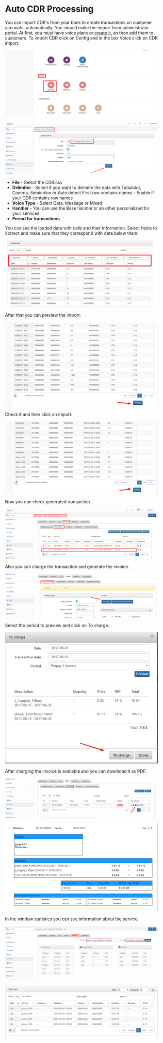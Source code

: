 Auto CDR Processing
==========

You can import CDR's from your bank to create transactions on customer accounts, automatically. You should make the import from administrator portal. At first, you must have voice plans or [create it](configuring_tariff_plans/voice_plans/voice_plans.md), an then add them to customers. To import CDR click on Config and in the box Voice click on CDR import.


![](menu.png)

![](import.png)

* **File** - Select the CDR.csv
* **Delimiter** - Select if you want to delimite the data with Tabulator, Comma, Semicolon or Auto detect
First row contains names - Enable if your CDR contains row names
* **Voice Type** - Select Data, Message or Mixed
* **Handler** - You can use the Base handler or an other personalized for your services.
* **Period for transactions**


You can see the loaded data with calls and their information. Select fields to correct and make sure that they correspond with data below them.


![Headers](headers.png)

After that you can preview the Import.

![Preview](preview.png)

Check it and then click on Import.

![Import](import1.png)


Now you can check generated transaction.

![Transactions](transactions.png)

Also you can charge the transaction and generate the invoice.

![to charge](tocharge.png)

Select the period to preview and click on To charge.

![To charge](tocharge2.png)

After charging the invoice is available and you can download it as PDF.

![Invoices](invoices.png)

![Factura](factura.png)


In the window statistics you can see information about the service.

![Statistics](stat1.png)

![Voice data](data.png)
